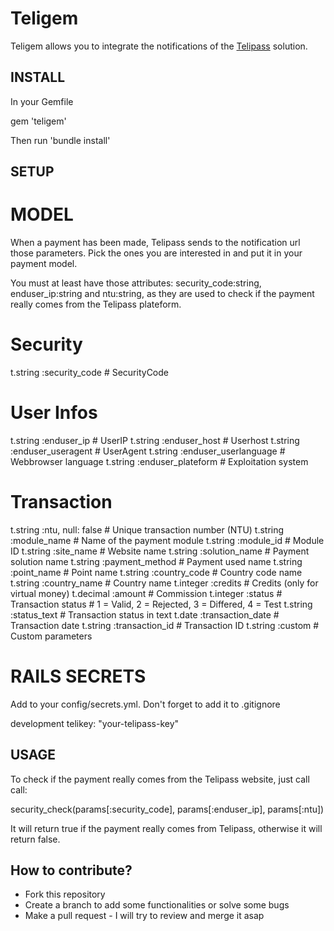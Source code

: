 # Teligem

Teligem allows you to integrate the notifications of the [Telipass](https://telipass.com/) solution.

## INSTALL

In your Gemfile

  gem 'teligem'

Then run 'bundle install'

## SETUP

# MODEL

When a payment has been made, Telipass sends to the notification url those parameters.
Pick the ones you are interested in and put it in your payment model.

You must at least have those attributes: security_code:string, enduser_ip:string and ntu:string,
as they are used to check if the payment really comes from the Telipass plateform.

  # Security
  t.string :security_code               # SecurityCode
  # User Infos
  t.string :enduser_ip                  # UserIP
  t.string :enduser_host                # Userhost
  t.string :enduser_useragent           # UserAgent
  t.string :enduser_userlanguage        # Webbrowser language
  t.string :enduser_plateform           # Exploitation system
  # Transaction
  t.string :ntu, null: false            # Unique transaction number (NTU)
  t.string :module_name                 # Name of the payment module
  t.string :module_id                   # Module ID
  t.string :site_name                   # Website name
  t.string :solution_name               # Payment solution name
  t.string :payment_method              # Payment used name
  t.string :point_name                  # Point name
  t.string :country_code                # Country code name
  t.string :country_name                # Country name
  t.integer :credits                    # Credits (only for virtual money)
  t.decimal :amount                     # Commission
  t.integer :status                     # Transaction status
                                        # 1 = Valid, 2 = Rejected, 3 = Differed, 4 = Test
  t.string :status_text                 # Transaction status in text
  t.date   :transaction_date            # Transaction date
  t.string :transaction_id              # Transaction ID
  t.string :custom                      # Custom parameters

# RAILS SECRETS

Add to your config/secrets.yml. Don't forget to add it to .gitignore

development
  telikey: "your-telipass-key"

## USAGE

To check if the payment really comes from the Telipass website, just call call:

  security_check(params[:security_code], params[:enduser_ip], params[:ntu])

It will return true if the payment really comes from Telipass, otherwise it will return false.

## How to contribute?
* Fork this repository
* Create a branch to add some functionalities or solve some bugs
* Make a pull request - I will try to review and merge it asap
